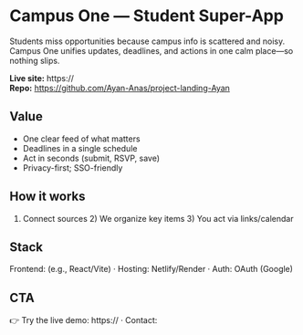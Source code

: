 # Campus One — Student Super-App

Students miss opportunities because campus info is scattered and noisy. Campus One unifies updates, deadlines, and actions in one calm place—so nothing slips.

**Live site:** https://<your-deploy-url>  
**Repo:** https://github.com/Ayan-Anas/project-landing-Ayan

## Value
- One clear feed of what matters
- Deadlines in a single schedule
- Act in seconds (submit, RSVP, save)
- Privacy-first; SSO-friendly

## How it works
1) Connect sources  2) We organize key items  3) You act via links/calendar

## Stack
Frontend: (e.g., React/Vite) · Hosting: Netlify/Render · Auth: OAuth (Google)

## CTA
👉 Try the live demo: https://<your-deploy-url> · Contact: <email>

